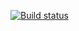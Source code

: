 [![Build status](https://ci.appveyor.com/api/projects/status/ta9lgktreui6j85h?svg=true)](https://ci.appveyor.com/project/MaryskaEvseeva/1-2junit)
